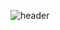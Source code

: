 ![header](https://capsule-render.vercel.app/api?type=Rect&color=0:4D80FF,100:95F0B2&fontColor=white&height=300&section=header&text=Hamin%20Kang&fontSize=90)
